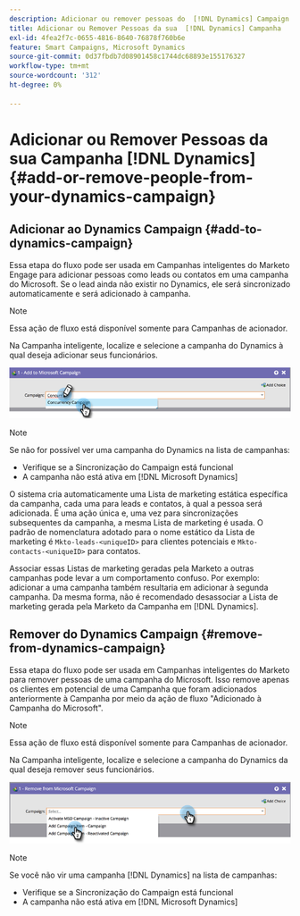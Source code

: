 ```yaml
---
description: Adicionar ou remover pessoas do  [!DNL Dynamics] Campaign - Documentação do Marketo - Documentação do produto
title: Adicionar ou Remover Pessoas da sua  [!DNL Dynamics] Campanha
exl-id: 4fea2f7c-0655-4816-8640-76878f760b6e
feature: Smart Campaigns, Microsoft Dynamics
source-git-commit: 0d37fbdb7d08901458c1744dc68893e155176327
workflow-type: tm+mt
source-wordcount: '312'
ht-degree: 0%

---
```


# Adicionar ou Remover Pessoas da sua Campanha [!DNL Dynamics] {#add-or-remove-people-from-your-dynamics-campaign}

## Adicionar ao Dynamics Campaign {#add-to-dynamics-campaign}

Essa etapa do fluxo pode ser usada em Campanhas inteligentes do Marketo Engage para adicionar pessoas como leads ou contatos em uma campanha do Microsoft. Se o lead ainda não existir no Dynamics, ele será sincronizado automaticamente e será adicionado à campanha.

>[!NOTE]
>
>Essa ação de fluxo está disponível somente para Campanhas de acionador.

Na Campanha inteligente, localize e selecione a campanha do Dynamics à qual deseja adicionar seus funcionários.

![](assets/add-or-remove-people-from-your-dynamics-campaign-1.png)

>[!NOTE]
>
>Se não for possível ver uma campanha do Dynamics na lista de campanhas:
>
>* Verifique se a Sincronização do Campaign está funcional
>* A campanha não está ativa em [!DNL Microsoft Dynamics]

O sistema cria automaticamente uma Lista de marketing estática específica da campanha, cada uma para leads e contatos, à qual a pessoa será adicionada. É uma ação única e, uma vez para sincronizações subsequentes da campanha, a mesma Lista de marketing é usada. O padrão de nomenclatura adotado para o nome estático da Lista de marketing é `Mkto-leads-<uniqueID>` para clientes potenciais e `Mkto-contacts-<uniqueID>` para contatos.

Associar essas Listas de marketing geradas pela Marketo a outras campanhas pode levar a um comportamento confuso. Por exemplo: adicionar a uma campanha também resultaria em adicionar à segunda campanha. Da mesma forma, não é recomendado desassociar a Lista de marketing gerada pela Marketo da Campanha em [!DNL Dynamics].

## Remover do Dynamics Campaign {#remove-from-dynamics-campaign}

Essa etapa do fluxo pode ser usada em Campanhas inteligentes do Marketo para remover pessoas de uma campanha do Microsoft. Isso remove apenas os clientes em potencial de uma Campanha que foram adicionados anteriormente à Campanha por meio da ação de fluxo &quot;Adicionado à Campanha do Microsoft&quot;.

>[!NOTE]
>
>Essa ação de fluxo está disponível somente para Campanhas de acionador.

Na Campanha inteligente, localize e selecione a campanha do Dynamics da qual deseja remover seus funcionários.

![](assets/add-or-remove-people-from-your-dynamics-campaign-2.png)

>[!NOTE]
>
>Se você não vir uma campanha [!DNL Dynamics] na lista de campanhas:
>
>* Verifique se a Sincronização do Campaign está funcional
>* A campanha não está ativa em [!DNL Microsoft Dynamics]
